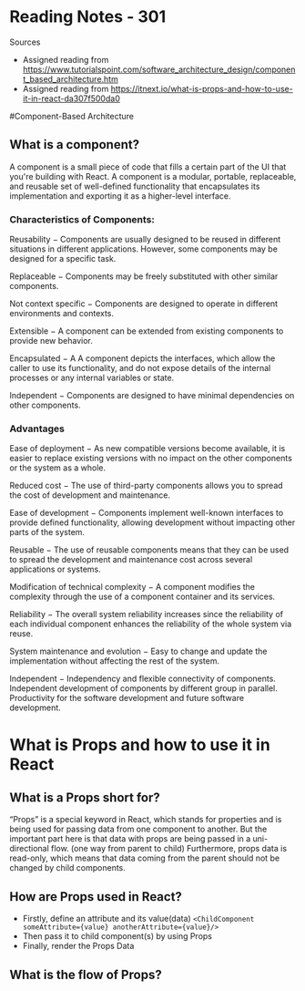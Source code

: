 # Reading Notes - 301

Sources
- Assigned reading from https://www.tutorialspoint.com/software_architecture_design/component_based_architecture.htm
- Assigned reading from https://itnext.io/what-is-props-and-how-to-use-it-in-react-da307f500da0

#Component-Based Architecture

## What is a component?
A component is a small piece of code that fills a certain part of the UI that you're building with React. A component is a modular, portable, replaceable, and reusable set of well-defined functionality that encapsulates its implementation and exporting it as a higher-level interface.

### Characteristics of Components:
Reusability − Components are usually designed to be reused in different situations in different applications. However, some components may be designed for a specific task.

Replaceable − Components may be freely substituted with other similar components.

Not context specific − Components are designed to operate in different environments and contexts.

Extensible − A component can be extended from existing components to provide new behavior.

Encapsulated − A A component depicts the interfaces, which allow the caller to use its functionality, and do not expose details of the internal processes or any internal variables or state.

Independent − Components are designed to have minimal dependencies on other components.

### Advantages
Ease of deployment − As new compatible versions become available, it is easier to replace existing versions with no impact on the other components or the system as a whole.

Reduced cost − The use of third-party components allows you to spread the cost of development and maintenance.

Ease of development − Components implement well-known interfaces to provide defined functionality, allowing development without impacting other parts of the system.

Reusable − The use of reusable components means that they can be used to spread the development and maintenance cost across several applications or systems.

Modification of technical complexity − A component modifies the complexity through the use of a component container and its services.

Reliability − The overall system reliability increases since the reliability of each individual component enhances the reliability of the whole system via reuse.

System maintenance and evolution − Easy to change and update the implementation without affecting the rest of the system.

Independent − Independency and flexible connectivity of components. Independent development of components by different group in parallel. Productivity for the software development and future software development.

# What is Props and how to use it in React

## What is a Props short for?
“Props” is a special keyword in React, which stands for properties and is being used for passing data from one component to another.
But the important part here is that data with props are being passed in a uni-directional flow. (one way from parent to child)
Furthermore, props data is read-only, which means that data coming from the parent should not be changed by child components.

## How are Props used in React?
- Firstly, define an attribute and its value(data)
`<ChildComponent someAttribute={value} anotherAttribute={value}/>`
- Then pass it to child component(s) by using Props
- Finally, render the Props Data

## What is the flow of Props?
